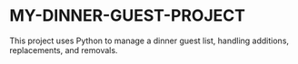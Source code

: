 # MY-DINNER-GUEST-PROJECT
This project uses Python to manage a dinner guest list, handling additions, replacements, and removals.
